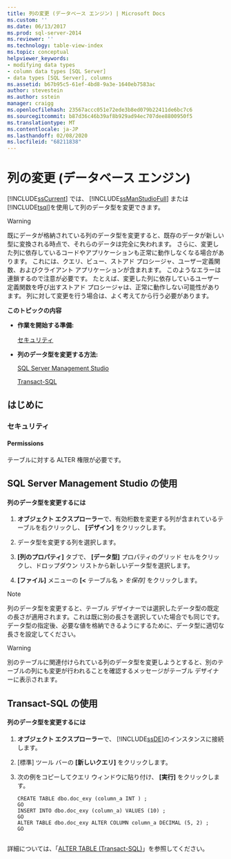 ```yaml
---
title: 列の変更 (データベース エンジン) | Microsoft Docs
ms.custom: ''
ms.date: 06/13/2017
ms.prod: sql-server-2014
ms.reviewer: ''
ms.technology: table-view-index
ms.topic: conceptual
helpviewer_keywords:
- modifying data types
- column data types [SQL Server]
- data types [SQL Server], columns
ms.assetid: b67b95c5-61ef-4bd8-9a3e-1640eb7583ac
author: stevestein
ms.author: sstein
manager: craigg
ms.openlocfilehash: 23567accc051e72ede3b8ed079b22411de6bc7c6
ms.sourcegitcommit: b87d36c46b39af8b929ad94ec707dee8800950f5
ms.translationtype: MT
ms.contentlocale: ja-JP
ms.lasthandoff: 02/08/2020
ms.locfileid: "68211838"
---
```

# <a name="modify-columns-database-engine"></a>列の変更 (データベース エンジン)
  [!INCLUDE[ssCurrent](../../includes/sscurrent-md.md)] では、 [!INCLUDE[ssManStudioFull](../../includes/ssmanstudiofull-md.md)] または [!INCLUDE[tsql](../../includes/tsql-md.md)]を使用して列のデータ型を変更できます。  
  
> [!WARNING]  
>  既にデータが格納されている列のデータ型を変更すると、既存のデータが新しい型に変換される時点で、それらのデータは完全に失われます。 さらに、変更した列に依存しているコードやアプリケーションも正常に動作しなくなる場合があります。 これには、クエリ、ビュー、ストアド プロシージャ、ユーザー定義関数、およびクライアント アプリケーションが含まれます。 このようなエラーは連鎖するので注意が必要です。 たとえば、変更した列に依存しているユーザー定義関数を呼び出すストアド プロシージャは、正常に動作しない可能性があります。 列に対して変更を行う場合は、よく考えてから行う必要があります。  
  
 **このトピックの内容**  
  
-   **作業を開始する準備:**  
  
     [セキュリティ](#Security)  
  
-   **列のデータ型を変更する方法:**  
  
     [SQL Server Management Studio](#SSMSProcedure)  
  
     [Transact-SQL](#TsqlProcedure)  
  
##  <a name="BeforeYouBegin"></a> はじめに  
  
###  <a name="Security"></a> セキュリティ  
  
####  <a name="Permissions"></a> Permissions  
 テーブルに対する ALTER 権限が必要です。  
  
##  <a name="SSMSProcedure"></a> SQL Server Management Studio の使用  
  
#### <a name="to-modify-the-data-type-of-a-column"></a>列のデータ型を変更するには  
  
1.  **オブジェクト エクスプローラー**で、有効桁数を変更する列が含まれているテーブルを右クリックし、 **[デザイン]** をクリックします。  
  
2.  データ型を変更する列を選択します。  
  
3.  **[列のプロパティ]** タブで、 **[データ型]** プロパティのグリッド セルをクリックし、ドロップダウン リストから新しいデータ型を選択します。  
  
4.  **[ファイル]** メニューの **[<** テーブル名 _> を保存]_ をクリックします。  
  
> [!NOTE]  
>  列のデータ型を変更すると、テーブル デザイナーでは選択したデータ型の既定の長さが適用されます。これは既に別の長さを選択していた場合でも同じです。 データ型の指定後、必要な値を格納できるようにするために、データ型に適切な長さを設定してください。  
  
> [!WARNING]  
>  別のテーブルに関連付けられている列のデータ型を変更しようとすると、別のテーブルの列にも変更が行われることを確認するメッセージがテーブル デザイナーに表示されます。  
  
##  <a name="TsqlProcedure"></a> Transact-SQL の使用  
  
#### <a name="to-modify-the-data-type-of-a-column"></a>列のデータ型を変更するには  
  
1.  **オブジェクト エクスプローラー**で、 [!INCLUDE[ssDE](../../includes/ssde-md.md)]のインスタンスに接続します。  
  
2.  [標準] ツール バーの **[新しいクエリ]** をクリックします。  
  
3.  次の例をコピーしてクエリ ウィンドウに貼り付け、 **[実行]** をクリックします。  
  
    ```  
    CREATE TABLE dbo.doc_exy (column_a INT ) ;  
    GO  
    INSERT INTO dbo.doc_exy (column_a) VALUES (10) ;  
    GO  
    ALTER TABLE dbo.doc_exy ALTER COLUMN column_a DECIMAL (5, 2) ;  
    GO  
  
    ```  
  
 詳細については、「[ALTER TABLE &#40;Transact-SQL&#41;](/sql/t-sql/statements/alter-table-transact-sql)」を参照してください。  
  
  
